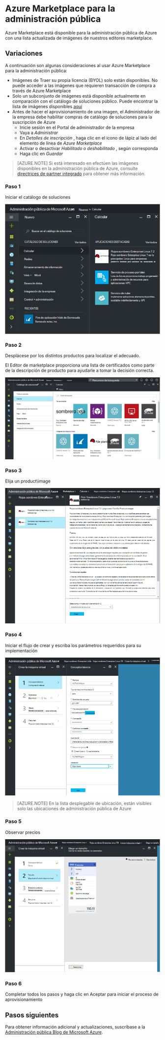  <properties
    pageTitle="Documentación de gobierno Azure | Microsoft Azure"
    description="Esto proporciona una comparación de características e instrucciones sobre cómo desarrollar aplicaciones para la administración pública de Azure."
    services="Azure-Government"
    cloud="gov"
    documentationCenter=""
    authors="VybavaRamadoss"
    manager="asimm"
    editor=""/>

<tags   ms.service="multiple"
    ms.devlang="na"
    ms.topic="article"
    ms.tgt_pltfrm="na"
    ms.workload="azure-government"
    ms.date="10/20/2016"
    ms.author="zakramer;vybavar"/>


# <a name="azure-marketplace-for-government"></a>Azure Marketplace para la administración pública
Azure Marketplace está disponible para la administración pública de Azure con una lista actualizada de imágenes de nuestros editores marketplace. 

## <a name="variations"></a>Variaciones
A continuación son algunas consideraciones al usar Azure Marketplace para la administración pública:

- Imágenes de Traer su propia licencia (BYOL) solo están disponibles. No puede acceder a las imágenes que requieren transacción de compra a través de Azure Marketplace
- Solo un subconjunto de imágenes está disponible actualmente en comparación con el catálogo de soluciones público. Puede encontrar la lista de imágenes disponibles [aquí](../azure-government-image-gallery.md) 
- Antes de hacer el aprovisionamiento de una imagen, el Administrador de la empresa debe habilitar compras de catálogo de soluciones para la suscripción de Azure
  - Inicie sesión en el Portal de administrador de la empresa
  - Vaya a *Administrar*
  - En *Detalles de inscripción* , haga clic en el icono de lápiz al lado del elemento de línea de *Azure Marketplace*
  - Activar o desactivar *Habilitado o deshabilitado* , según corresponda
  - Haga clic en *Guardar*


>[AZURE.NOTE] Si está interesado en efectúen las imágenes disponibles en la administración pública de Azure, consulte [directrices de partner integrado](documentation-government-manage-marketplace-partners.md) para obtener más información.

### <a name="step-1"></a>Paso 1
Iniciar el catálogo de soluciones

![texto alternativo](./media/government-manage-marketplace-launch.png)  

### <a name="step-2"></a>Paso 2
Desplácese por los distintos productos para localizar el adecuado.

El Editor de marketplace proporciona una lista de certificados como parte de la descripción de producto para ayudarle a tomar la decisión correcta. 

![texto alternativo](./media/government-manage-marketplace-service.png)

### <a name="step-3"></a>Paso 3
Elija un product\image

![texto alternativo](./media/government-manage-marketplace-image.png)

### <a name="step-4"></a>Paso 4
Iniciar el flujo de crear y escriba los parámetros requeridos para su implementación

![texto alternativo](./media/government-manage-marketplace-deployment.png)

>[AZURE.NOTE] En la lista desplegable de ubicación, están visibles solo las ubicaciones de administración pública de Azure

### <a name="step-5"></a>Paso 5
Observar precios

![texto alternativo](./media/government-manage-marketplace-pricing.png)

### <a name="step-6"></a>Paso 6
Completar todos los pasos y haga clic en Aceptar para iniciar el proceso de aprovisionamiento

## <a name="next-steps"></a>Pasos siguientes

Para obtener información adicional y actualizaciones, suscríbase a la [Administración pública Blog de Microsoft Azure](https://blogs.msdn.microsoft.com/azuregov/).
